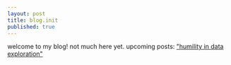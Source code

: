 ```yaml
---
layout: post
title: blog.init
published: true
---
```

welcome to my blog! not much here yet. upcoming posts: ["humility in data exploration"](https://jonkislin.github.io/mta/)
